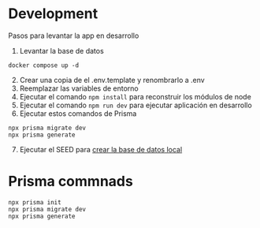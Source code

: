 # Development
Pasos para levantar la app en desarrollo


1. Levantar la base de datos
```
docker compose up -d
```

2. Crear una copia de el .env.template y renombrarlo a .env
3. Reemplazar las variables de entorno
4. Ejecutar el comando ```npm install``` para reconstruir los módulos de node
5. Ejecutar el comando ```npm run dev``` para ejecutar aplicación en desarrollo
6. Ejecutar estos comandos de Prisma
```
npx prisma migrate dev
npx prisma generate
```
7. Ejecutar el SEED para [crear la base de datos local](localhost:3000/api/seed)


# Prisma commnads
```
npx prisma init
npx prisma migrate dev
npx prisma generate

```